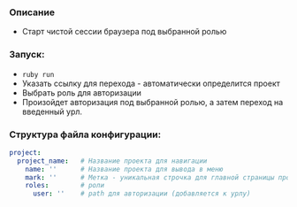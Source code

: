 ### Описание
- Старт чистой сессии браузера под выбранной ролью

### Запуск:
+ `ruby run`
+ Указать ссылку для перехода - автоматически определится проект
+ Выбрать роль для авторизации
+ Произойдет авторизация под выбранной ролью, а затем переход на введенный урл.

### Структура файла конфигурации:
```yaml
project:
  project_name:   # Название проекта для навигации
    name: ''      # Название проекта для вывода в меню
    mark: ''      # Метка - уникальная строчка для главной страницы проекта
    roles:        # роли
      user: ''    # path для авторизации (добавляется к урлу)
```
